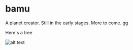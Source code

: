 # bamu

A planet creator. Still in the early stages. More to come. gg

Here's a tree

![alt text][logo]

[logo]: https://github.com/dcheong/bamu/img/tree.png "Tree likes you"